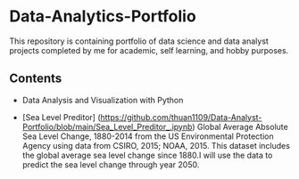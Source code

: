 # Data-Analytics-Portfolio
This repository is containing portfolio of data science and data analyst projects completed by me for academic, self learning, and hobby purposes.

## Contents
- Data Analysis and Visualization with Python
* [Sea Level Preditor] (https://github.com/thuan1109/Data-Analyst-Portfolio/blob/main/Sea_Level_Preditor_.ipynb)
Global Average Absolute Sea Level Change, 1880-2014 from the US Environmental Protection Agency using data from CSIRO, 2015; NOAA, 2015.
  This dataset includes the global average sea level change since 1880.I will use the data to predict the sea level change through year 2050.  
